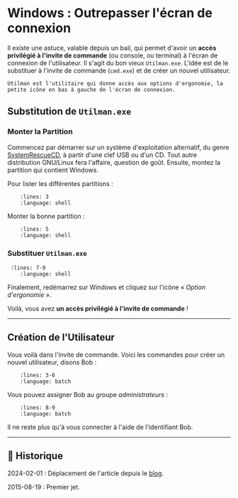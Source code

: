 # Windows : Outrepasser l'écran de connexion

Il existe une astuce, valable depuis un bail, qui permet d'avoir un **accès privilégié à l'invite de commande** (ou console, ou terminal) à l'écran de connexion de l'utilisateur. Il s'agit du bon vieux `Utilman.exe`. L'idée est de le substituer à l'invite de commande (`cmd.exe`) et de créer un nouvel utilisateur.

```{hint}
Utilman est l'utilitaire qui donne accès aux options d'ergonomie, la petite icône en bas à gauche de l'écran de connexion.
```

## Substitution de `Utilman.exe`

### Monter la Partition

Commencez par démarrer sur un système d'exploitation alternatif, du genre [SystemRescueCD](http://www.sysresccd.org), à partir d'une clef USB ou d'un CD. Tout autre distribution GNU/Linux fera l'affaire, question de goût.
Ensuite, montez la partition qui contient Windows.

Pour lister les différentes partitions :

```{literalinclude} snippets/windows-outrepasser-ecran-de-connexion.sh
    :lines: 3
    :language: shell
```

Monter la bonne partition :

```{literalinclude} snippets/windows-outrepasser-ecran-de-connexion.sh
    :lines: 5
    :language: shell
```

### Substituer `Utilman.exe`

```{literalinclude} snippets/windows-outrepasser-ecran-de-connexion.sh
 :lines: 7-9
    :language: shell
```

Finalement, redémarrez sur Windows et cliquez sur l'icône « *Option d'ergonomie* ».

Voilà, vous avez **un accès privilégié à l'invite de commande** !

---

## Création de l'Utilisateur

Vous voilà dans l'invite de commande. Voici les commandes pour créer un nouvel utilisateur, disons Bob :

```{literalinclude} snippets/windows-outrepasser-ecran-de-connexion.bat
    :lines: 3-6
    :language: batch
```

Vous pouvez assigner Bob au groupe *administrateurs* :

```{literalinclude} snippets/windows-outrepasser-ecran-de-connexion.bat
    :lines: 8-9
    :language: batch
```

Il ne reste plus qu'à vous connecter à l'aide de l'identifiant Bob.

---

## 📜 Historique

2024-02-01
: Déplacement de l'article depuis le [blog](https://www.tiger-222.fr/?d=2015/08/19/12/04/21-windows-outrepasser-lecran-de-connexion).

2015-08-19
: Premier jet.
